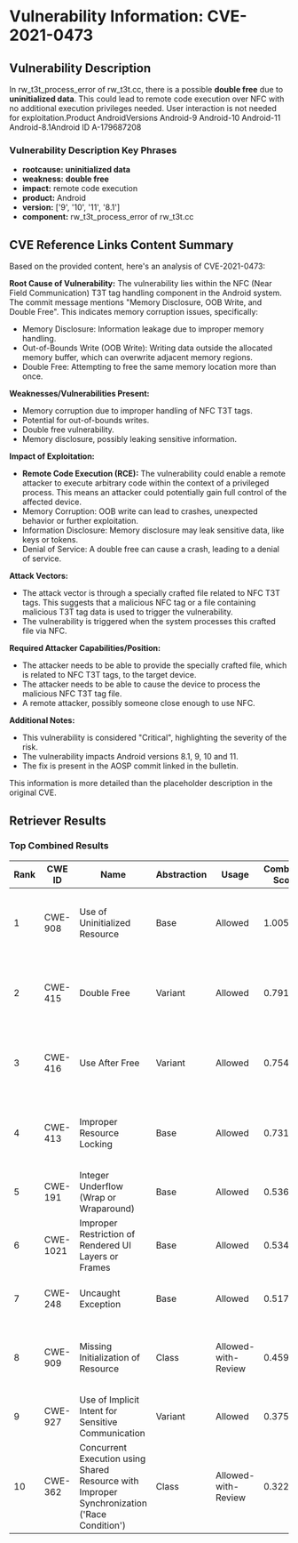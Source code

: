# Vulnerability Information: CVE-2021-0473

## Vulnerability Description
In rw_t3t_process_error of rw_t3t.cc, there is a possible **double free** due to **uninitialized data**. This could lead to remote code execution over NFC with no additional execution privileges needed. User interaction is not needed for exploitation.Product AndroidVersions Android-9 Android-10 Android-11 Android-8.1Android ID A-179687208

### Vulnerability Description Key Phrases
- **rootcause:** **uninitialized data**
- **weakness:** **double free**
- **impact:** remote code execution
- **product:** Android
- **version:** ['9', '10', '11', '8.1']
- **component:** rw_t3t_process_error of rw_t3t.cc

## CVE Reference Links Content Summary
Based on the provided content, here's an analysis of CVE-2021-0473:

**Root Cause of Vulnerability:**
The vulnerability lies within the NFC (Near Field Communication) T3T tag handling component in the Android system. The commit message mentions "Memory Disclosure, OOB Write, and Double Free". This indicates memory corruption issues, specifically:
  - Memory Disclosure: Information leakage due to improper memory handling.
  - Out-of-Bounds Write (OOB Write): Writing data outside the allocated memory buffer, which can overwrite adjacent memory regions.
  - Double Free: Attempting to free the same memory location more than once.

**Weaknesses/Vulnerabilities Present:**
- Memory corruption due to improper handling of NFC T3T tags.
- Potential for out-of-bounds writes.
- Double free vulnerability.
- Memory disclosure, possibly leaking sensitive information.

**Impact of Exploitation:**
- **Remote Code Execution (RCE):** The vulnerability could enable a remote attacker to execute arbitrary code within the context of a privileged process. This means an attacker could potentially gain full control of the affected device.
- Memory Corruption: OOB write can lead to crashes, unexpected behavior or further exploitation.
- Information Disclosure: Memory disclosure may leak sensitive data, like keys or tokens.
- Denial of Service: A double free can cause a crash, leading to a denial of service.

**Attack Vectors:**
- The attack vector is through a specially crafted file related to NFC T3T tags. This suggests that a malicious NFC tag or a file containing malicious T3T tag data is used to trigger the vulnerability.
- The vulnerability is triggered when the system processes this crafted file via NFC.

**Required Attacker Capabilities/Position:**
- The attacker needs to be able to provide the specially crafted file, which is related to NFC T3T tags, to the target device.
- The attacker needs to be able to cause the device to process the malicious NFC T3T tag file.
- A remote attacker, possibly someone close enough to use NFC.

**Additional Notes:**

- This vulnerability is considered "Critical", highlighting the severity of the risk.
- The vulnerability impacts Android versions 8.1, 9, 10 and 11.
- The fix is present in the AOSP commit linked in the bulletin.

This information is more detailed than the placeholder description in the original CVE.

## Retriever Results

### Top Combined Results

| Rank | CWE ID | Name | Abstraction | Usage | Combined Score | Retrievers | Individual Scores |
|------|--------|------|-------------|-------|---------------|------------|-------------------|
| 1 | CWE-908 | Use of Uninitialized Resource | Base | Allowed | 1.0050 | dense, sparse, graph | dense: 0.580, sparse: 0.625, graph: 1.000 |
| 2 | CWE-415 | Double Free | Variant | Allowed | 0.7910 | dense, sparse, graph | dense: 0.605, sparse: 0.504, graph: 0.744 |
| 3 | CWE-416 | Use After Free | Variant | Allowed | 0.7544 | dense, sparse, graph | dense: 0.547, sparse: 0.453, graph: 0.795 |
| 4 | CWE-413 | Improper Resource Locking | Base | Allowed | 0.7314 | dense, sparse, graph | dense: 0.552, sparse: 0.430, graph: 0.585 |
| 5 | CWE-191 | Integer Underflow (Wrap or Wraparound) | Base | Allowed | 0.5369 | dense, sparse | dense: 0.552, sparse: 0.456 |
| 6 | CWE-1021 | Improper Restriction of Rendered UI Layers or Frames | Base | Allowed | 0.5347 | dense, sparse | dense: 0.548, sparse: 0.455 |
| 7 | CWE-248 | Uncaught Exception | Base | Allowed | 0.5173 | dense, sparse | dense: 0.543, sparse: 0.430 |
| 8 | CWE-909 | Missing Initialization of Resource | Class | Allowed-with-Review | 0.4593 | dense, sparse, graph | dense: 0.599, sparse: 0.445, graph: 0.636 |
| 9 | CWE-927 | Use of Implicit Intent for Sensitive Communication | Variant | Allowed | 0.3755 | dense, sparse | dense: 0.531, sparse: 0.246 |
| 10 | CWE-362 | Concurrent Execution using Shared Resource with Improper Synchronization ('Race Condition') | Class | Allowed-with-Review | 0.3223 | dense, sparse | dense: 0.541, sparse: 0.486 |

